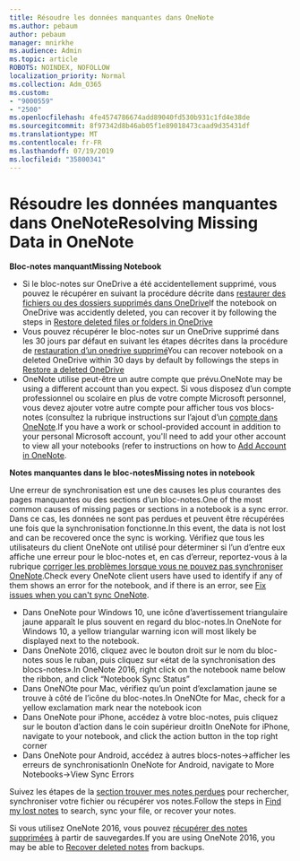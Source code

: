 ```yaml
---
title: Résoudre les données manquantes dans OneNote
ms.author: pebaum
author: pebaum
manager: mnirkhe
ms.audience: Admin
ms.topic: article
ROBOTS: NOINDEX, NOFOLLOW
localization_priority: Normal
ms.collection: Adm_O365
ms.custom:
- "9000559"
- "2500"
ms.openlocfilehash: 4fe4574786674add89040fd530b931c1fd4e38de
ms.sourcegitcommit: 8f97342d8b46ab05f1e89018473caad9d35431df
ms.translationtype: MT
ms.contentlocale: fr-FR
ms.lasthandoff: 07/19/2019
ms.locfileid: "35800341"
---
```

# <a name="resolving-missing-data-in-onenote"></a><span data-ttu-id="e7745-102">Résoudre les données manquantes dans OneNote</span><span class="sxs-lookup"><span data-stu-id="e7745-102">Resolving Missing Data in OneNote</span></span>

<span data-ttu-id="e7745-103">**Bloc-notes manquant**</span><span class="sxs-lookup"><span data-stu-id="e7745-103">**Missing Notebook**</span></span>

- <span data-ttu-id="e7745-104">Si le bloc-notes sur OneDrive a été accidentellement supprimé, vous pouvez le récupérer en suivant la procédure décrite dans [restaurer des fichiers ou des dossiers supprimés dans OneDrive](https://support.office.com/article/949ada80-0026-4db3-a953-c99083e6a84f)</span><span class="sxs-lookup"><span data-stu-id="e7745-104">If the notebook on OneDrive was accidently deleted, you can recover it by following the steps in [Restore deleted files or folders in OneDrive](https://support.office.com/article/949ada80-0026-4db3-a953-c99083e6a84f)</span></span>
- <span data-ttu-id="e7745-105">Vous pouvez récupérer le bloc-notes sur un OneDrive supprimé dans les 30 jours par défaut en suivant les étapes décrites dans la procédure de [restauration d’un onedrive supprimé](https://docs.microsoft.com/onedrive/restore-deleted-onedrive)</span><span class="sxs-lookup"><span data-stu-id="e7745-105">You can recover notebook on a deleted OneDrive within 30 days by default by followings the steps in [Restore a deleted OneDrive](https://docs.microsoft.com/onedrive/restore-deleted-onedrive)</span></span>
- <span data-ttu-id="e7745-106">OneNote utilise peut-être un autre compte que prévu.</span><span class="sxs-lookup"><span data-stu-id="e7745-106">OneNote may be using a different account than you expect.</span></span> <span data-ttu-id="e7745-107">Si vous disposez d’un compte professionnel ou scolaire en plus de votre compte Microsoft personnel, vous devez ajouter votre autre compte pour afficher tous vos blocs-notes (consultez la rubrique instructions sur l’ajout d’un [compte dans OneNote](https://support.office.com/article/5afff855-54ee-47e4-a773-db048d4ac299).</span><span class="sxs-lookup"><span data-stu-id="e7745-107">If you have a work or school-provided account in addition to your personal Microsoft account, you'll need to add your other account to view all your notebooks (refer to instructions on how to [Add Account in OneNote](https://support.office.com/article/5afff855-54ee-47e4-a773-db048d4ac299).</span></span>

<span data-ttu-id="e7745-108">**Notes manquantes dans le bloc-notes**</span><span class="sxs-lookup"><span data-stu-id="e7745-108">**Missing notes in notebook**</span></span>

<span data-ttu-id="e7745-109">Une erreur de synchronisation est une des causes les plus courantes des pages manquantes ou des sections d’un bloc-notes.</span><span class="sxs-lookup"><span data-stu-id="e7745-109">One of the most common causes of missing pages or sections in a notebook is a sync error.</span></span> <span data-ttu-id="e7745-110">Dans ce cas, les données ne sont pas perdues et peuvent être récupérées une fois que la synchronisation fonctionne.</span><span class="sxs-lookup"><span data-stu-id="e7745-110">In this event, the data is not lost and can be recovered once the sync is working.</span></span> <span data-ttu-id="e7745-111">Vérifiez que tous les utilisateurs du client OneNote ont utilisé pour déterminer si l’un d’entre eux affiche une erreur pour le bloc-notes et, en cas d’erreur, reportez-vous à la rubrique [corriger les problèmes lorsque vous ne pouvez pas synchroniser OneNote](https://support.office.com/article/299495ef-66d1-448f-90c1-b785a6968d45).</span><span class="sxs-lookup"><span data-stu-id="e7745-111">Check every OneNote client users have used to identify if any of them shows an error for the notebook, and if there is an error, see [Fix issues when you can't sync OneNote](https://support.office.com/article/299495ef-66d1-448f-90c1-b785a6968d45).</span></span>

- <span data-ttu-id="e7745-112">Dans OneNote pour Windows 10, une icône d’avertissement triangulaire jaune apparaît le plus souvent en regard du bloc-notes.</span><span class="sxs-lookup"><span data-stu-id="e7745-112">In OneNote for Windows 10, a yellow triangular warning icon will most likely be displayed next to the notebook.</span></span>
- <span data-ttu-id="e7745-113">Dans OneNote 2016, cliquez avec le bouton droit sur le nom du bloc-notes sous le ruban, puis cliquez sur «état de la synchronisation des blocs-notes».</span><span class="sxs-lookup"><span data-stu-id="e7745-113">In OneNote 2016, right click on the notebook name below the ribbon, and click “Notebook Sync Status”</span></span>
- <span data-ttu-id="e7745-114">Dans OneNOte pour Mac, vérifiez qu’un point d’exclamation jaune se trouve à côté de l’icône du bloc-notes.</span><span class="sxs-lookup"><span data-stu-id="e7745-114">In OneNOte for Mac, check for a yellow exclamation mark near the notebook icon</span></span>
- <span data-ttu-id="e7745-115">Dans OneNote pour iPhone, accédez à votre bloc-notes, puis cliquez sur le bouton d’action dans le coin supérieur droit</span><span class="sxs-lookup"><span data-stu-id="e7745-115">In OneNote for iPhone, navigate to your notebook, and click the action button in the top right corner</span></span>
- <span data-ttu-id="e7745-116">Dans OneNote pour Android, accédez à autres blocs-notes->afficher les erreurs de synchronisation</span><span class="sxs-lookup"><span data-stu-id="e7745-116">In OneNote for Android, navigate to More Notebooks->View Sync Errors</span></span>

<span data-ttu-id="e7745-117">Suivez les étapes de la [section trouver mes notes perdues](https://support.office.com/article/32cb2bd7-afe7-44d2-a711-398a88421287) pour rechercher, synchroniser votre fichier ou récupérer vos notes.</span><span class="sxs-lookup"><span data-stu-id="e7745-117">Follow the steps in [Find my lost notes](https://support.office.com/article/32cb2bd7-afe7-44d2-a711-398a88421287) to search, sync your file, or recover your notes.</span></span>

<span data-ttu-id="e7745-118">Si vous utilisez OneNote 2016, vous pouvez [récupérer des notes supprimées](https://support.office.com/article/32ed1036-74fd-4c21-bc28-033a486e6b14) à partir de sauvegardes.</span><span class="sxs-lookup"><span data-stu-id="e7745-118">If you are using OneNote 2016, you may be able to [Recover deleted notes](https://support.office.com/article/32ed1036-74fd-4c21-bc28-033a486e6b14) from backups.</span></span>